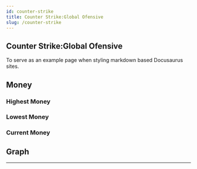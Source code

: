```yaml
---
id: counter-strike
title: Counter Strike:Global Ofensive
slug: /counter-strike
---
```


## Counter Strike:Global Ofensive

To serve as an example page when styling markdown based Docusaurus sites.

## Money

### Highest Money

### Lowest Money

### Current Money

## Graph

---
